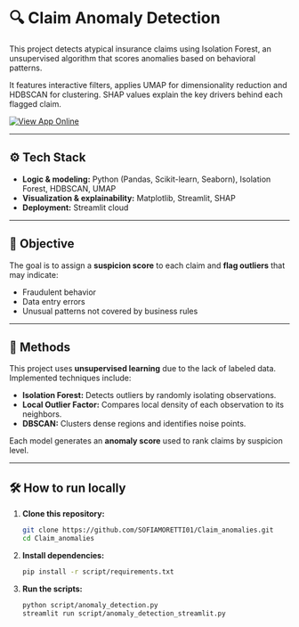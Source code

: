 # 🔍 Claim Anomaly Detection

This project detects atypical insurance claims using Isolation Forest, an unsupervised algorithm that scores anomalies based on behavioral patterns.  

It features interactive filters, applies UMAP for dimensionality reduction and HDBSCAN for clustering. SHAP values explain the key drivers behind each flagged claim.

[![View App Online](https://img.shields.io/badge/🚀%20View%20Online-Streamlit-green?style=for-the-badge)](https://claimanomalies-kjdxxq5bse8b3axfpopagj.streamlit.app/)

---

## ⚙️ Tech Stack

- **Logic & modeling:** Python (Pandas, Scikit-learn, Seaborn), Isolation Forest, HDBSCAN, UMAP
- **Visualization & explainability:** Matplotlib, Streamlit, SHAP
- **Deployment:** Streamlit cloud

---

## 🎯 Objective

The goal is to assign a **suspicion score** to each claim and **flag outliers** that may indicate:
- Fraudulent behavior  
- Data entry errors  
- Unusual patterns not covered by business rules

---

## 🧠 Methods

This project uses **unsupervised learning** due to the lack of labeled data.  
Implemented techniques include:

- **Isolation Forest:** Detects outliers by randomly isolating observations.  
- **Local Outlier Factor:** Compares local density of each observation to its neighbors.  
- **DBSCAN:** Clusters dense regions and identifies noise points.

Each model generates an **anomaly score** used to rank claims by suspicion level.

---

## 🛠️ How to run locally

1. **Clone this repository:**
   ```bash
   git clone https://github.com/SOFIAMORETTI01/Claim_anomalies.git
   cd Claim_anomalies

2. **Install dependencies:**
   ```bash
   pip install -r script/requirements.txt

4. **Run the scripts:**
   ```bash
   python script/anomaly_detection.py
   streamlit run script/anomaly_detection_streamlit.py
